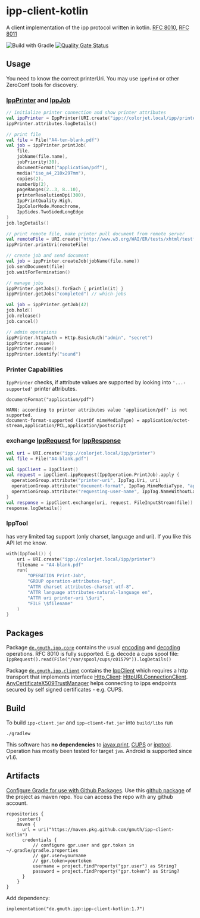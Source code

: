 # ipp-client-kotlin

A client implementation of the ipp protocol written in kotlin.
[RFC 8010](https://tools.ietf.org/html/rfc8010),
[RFC 8011](https://tools.ietf.org/html/rfc8011)

![Build with Gradle](https://github.com/gmuth/ipp-client-kotlin/workflows/Build/badge.svg)
[![Quality Gate Status](https://sonarcloud.io/api/project_badges/measure?project=gmuth_ipp-client-kotlin&metric=alert_status)](https://sonarcloud.io/dashboard?id=gmuth_ipp-client-kotlin)
## Usage

You need to know the correct printerUri. You may use ```ippfind``` or other ZeroConf tools for discovery.
### [IppPrinter](https://github.com/gmuth/ipp-client-kotlin/blob/master/src/main/kotlin/de/gmuth/ipp/client/IppPrinter.kt) and [IppJob](https://github.com/gmuth/ipp-client-kotlin/blob/master/src/main/kotlin/de/gmuth/ipp/client/IppJob.kt)
```kotlin
// initialize printer connection and show printer attributes
val ippPrinter = IppPrinter(URI.create("ipp://colorjet.local/ipp/printer"))
ippPrinter.attributes.logDetails()

// print file
val file = File("A4-ten-blank.pdf")
val job = ippPrinter.printJob(
    file,
    jobName(file.name),
    jobPriority(30),
    documentFormat("application/pdf"),
    media("iso_a4_210x297mm"),
    copies(2),
    numberUp(2),
    pageRanges(2..3, 8..10),
    printerResolutionDpi(300),
    IppPrintQuality.High,
    IppColorMode.Monochrome,
    IppSides.TwoSidedLongEdge
)
job.logDetails()

// print remote file, make printer pull document from remote server
val remoteFile = URI.create("http://www.w3.org/WAI/ER/tests/xhtml/testfiles/resources/pdf/dummy.pdf")
ippPrinter.printUri(remoteFile)

// create job and send document
val job = ippPrinter.createJob(jobName(file.name))
job.sendDocument(file)
job.waitForTermination()

// manage jobs
ippPrinter.getJobs().forEach { println(it) }
ippPrinter.getJobs("completed") // which-jobs

val job = ippPrinter.getJob(42)
job.hold()
job.release()
job.cancel()

// admin operations
ippPrinter.httpAuth = Http.BasicAuth("admin", "secret")
ippPrinter.pause()
ippPrinter.resume()
ippPrinter.identify("sound")
```
### Printer Capabilities

`IppPrinter` checks, if attribute values are supported by looking into `'...-supported'` printer attributes.
```
documentFormat("application/pdf")

WARN: according to printer attributes value 'application/pdf' is not supported.
document-format-supported (1setOf mimeMediaType) = application/octet-stream,application/PCL,application/postscript
```

### exchange [IppRequest](https://github.com/gmuth/ipp-client-kotlin/blob/master/src/main/kotlin/de/gmuth/ipp/core/IppRequest.kt) for [IppResponse](https://github.com/gmuth/ipp-client-kotlin/blob/master/src/main/kotlin/de/gmuth/ipp/core/IppResponse.kt)

```kotlin
val uri = URI.create("ipp://colorjet.local/ipp/printer")
val file = File("A4-blank.pdf")

val ippClient = IppClient()
val request = ippClient.ippRequest(IppOperation.PrintJob).apply {
  operationGroup.attribute("printer-uri", IppTag.Uri, uri)
  operationGroup.attribute("document-format", IppTag.MimeMediaType, "application/pdf")
  operationGroup.attribute("requesting-user-name", IppTag.NameWithoutLanguage, "gmuth")
}
val response = ippClient.exchange(uri, request, FileInputStream(file))
response.logDetails()
```    
### IppTool

has very limited tag support (only charset, language and uri). If you like this API let me know.
```kotlin
with(IppTool()) {
    uri = URI.create("ipp://colorjet.local/ipp/printer")
    filename = "A4-blank.pdf"
    run(
        "OPERATION Print-Job",
        "GROUP operation-attributes-tag",
        "ATTR charset attributes-charset utf-8",
        "ATTR language attributes-natural-language en",
        "ATTR uri printer-uri \$uri",
        "FILE \$filename"
    )
}
```
## Packages

Package
[`de.gmuth.ipp.core`](https://github.com/gmuth/ipp-client-kotlin/tree/master/src/main/kotlin/de/gmuth/ipp/core)
contains the usual
[encoding](https://github.com/gmuth/ipp-client-kotlin/blob/master/src/main/kotlin/de/gmuth/ipp/core/IppOutputStream.kt)
and
[decoding](https://github.com/gmuth/ipp-client-kotlin/blob/master/src/main/kotlin/de/gmuth/ipp/core/IppInputStream.kt)
operations. RFC 8010 is fully supported.
E.g. decode a cups spool file: 
`IppRequest().read(File("/var/spool/cups/c01579")).logDetails()`

Package
[`de.gmuth.ipp.client`](https://github.com/gmuth/ipp-client-kotlin/tree/master/src/main/kotlin/de/gmuth/ipp/client)
contains the
[IppClient](https://github.com/gmuth/ipp-client-kotlin/blob/master/src/main/kotlin/de/gmuth/ipp/client/IppClient.kt)
which requires a http transport that implements interface
[Http.Client](https://github.com/gmuth/ipp-client-kotlin/blob/master/src/main/kotlin/de/gmuth/http/Http.kt):
[HttpURLConnectionClient](https://github.com/gmuth/ipp-client-kotlin/blob/master/src/main/kotlin/de/gmuth/http/HttpURLConnectionClient.kt).
[AnyCertificateX509TrustManager](https://github.com/gmuth/ipp-client-kotlin/blob/master/src/main/kotlin/de/gmuth/http/AnyCertificateX509TrustManager.kt)
helps connecting to ipps endpoints secured by self signed certificates - e.g. CUPS.

## Build

To build `ipp-client.jar` and `ipp-client-fat.jar` into `build/libs` run

    ./gradlew

This software has **no dependencies** to
[javax.print](https://docs.oracle.com/javase/7/docs/technotes/guides/jps/),
[CUPS](https://www.cups.org) or
[ipptool](https://www.cups.org/doc/man-ipptool.html).
Operation has mostly been tested for target `jvm`. Android is supported since v1.6.

## Artifacts

[Configure Gradle for use with Github Packages](https://docs.github.com/en/packages/using-github-packages-with-your-projects-ecosystem/configuring-gradle-for-use-with-github-packages).
Use this [github package](https://github.com/gmuth/ipp-client-kotlin/packages/214725/versions) of the project as maven repo.
You can access the repo with any github account.

```
repositories {
    jcenter()
    maven {
      url = uri("https://maven.pkg.github.com/gmuth/ipp-client-kotlin")
      credentials {
          // configure gpr.user and gpr.token in ~/.gradle/gradle.properties
          // gpr.user=yourname
          // gpr.token=yourtoken
          username = project.findProperty("gpr.user") as String?
          password = project.findProperty("gpr.token") as String?
      }
    }
}
```

Add dependency:

```
implementation("de.gmuth.ipp:ipp-client-kotlin:1.7")
```
